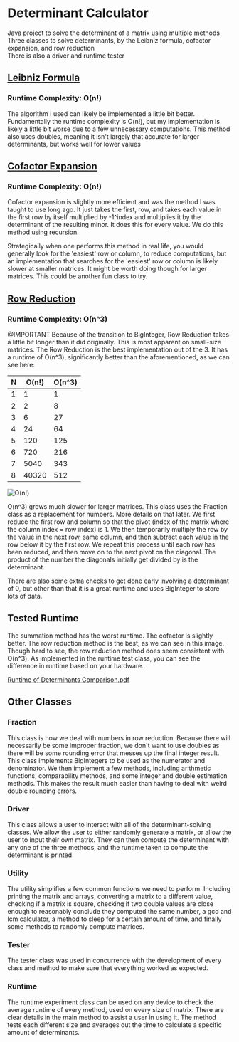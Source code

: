 # Determinant Calculator
Java project to solve the determinant of a matrix using multiple methods  
Three classes to solve determinants, by the Leibniz formula, cofactor expansion, and row reduction  
There is also a driver and runtime tester  

## [Leibniz Formula](https://en.wikipedia.org/wiki/Leibniz_formula_for_determinants)
### Runtime Complexity: O(n!)
The algorithm I used can likely be implemented a little bit better. Fundamentally the runtime complexity is O(n!), but my implementation
is likely a little bit worse due to a few unnecessary computations. This method also uses doubles, meaning it isn't largely that accurate for larger determinants,
but works well for lower values

## [Cofactor Expansion](https://en.wikipedia.org/wiki/Laplace_expansion)
### Runtime Complexity: O(n!)
Cofactor expansion is slightly more efficient and was the method I was taught to use long ago. 
It just takes the first, row, and takes each value in the first row by itself multiplied by -1^index and multiplies it by 
the determinant of the resulting minor. It does this for every value. We do this method using recursion.

Strategically when one performs this method in real life, you would generally look for the 'easiest' row or column, to reduce
computations, but an implementation that searches for the 'easiest' row or column is likely slower at smaller matrices.
It might be worth doing though for larger matrices. This could be another fun class to try.

## [Row Reduction](https://en.wikipedia.org/wiki/Gaussian_elimination)
### Runtime Complexity: O(n^3)
@IMPORTANT Because of the transition to BigInteger, Row Reduction takes a little bit longer than it did originally. This is most apparent on small-size matrices. 
The Row Reduction is the best implementation out of the 3. It has a runtime of O(n^3), significantly better than the aforementioned, as we
can see here: 

  
| N | O(n!)  | O(n^3) |
| --| -------| ------ |
| 1 | 1      | 1      |
| 2 | 2      | 8      |
| 3 | 6      | 27     |
| 4 | 24     | 64     |
| 5 | 120    | 125    |
| 6 | 720    | 216    |
| 7 | 5040   | 343    |
| 8 | 40320  | 512    |

![O(n!)](https://github.com/markstanl/DeterminantCalculator/assets/146277800/cf2d904b-c21d-41be-83b6-8f148f4b1943)

O(n^3) grows much slower for larger matrices. This class uses the Fraction class as a replacement for numbers. More details on that later.
We first reduce the first row and column so that the pivot (index of the matrix where the column index = row index) is 1. We then temporarily
multiply the row by the value in the next row, same column, and then subtract each value in the row below it by the first row. We repeat this
process until each row has been reduced, and then move on to the next pivot on the diagonal. The product of the number the diagonals initially get 
divided by is the determinant.

There are also some extra checks to get done early involving a determinant of 0, but other than that it is a great runtime and uses BigInteger to store lots of data.



## Tested Runtime  
The summation method has the worst runtime. The cofactor is slightly better. The row reduction method is the best, as we can see in this image.  
Though hard to see, the row reduction method does seem consistent with O(n^3). As implemented in the runtime test class, you
can see the difference in runtime based on your hardware.

[Runtime of Determinants Comparison.pdf](https://github.com/markstanl/DeterminantCalculator/files/13731475/Runtime.of.Determinants.Comparison.pdf)


## Other Classes
### Fraction
This class is how we deal with numbers in row reduction. Because there will necessarily be some improper fraction, we don't want to use doubles
as there will be some rounding error that messes up the final integer result. This class implements BigIntegers to be used as the numerator and 
denominator. We then implement a few methods, including arithmetic functions, comparability methods, and some integer and double estimation methods. 
This makes the result much easier than having to deal with weird double rounding errors.  

### Driver
This class allows a user to interact with all of the determinant-solving classes. We allow the user to either randomly generate a matrix, or allow the user to
input their own matrix. They can then compute the determinant with any one of the three methods, and the runtime taken to compute the determinant is printed.  
### Utility
The utility simplifies a few common functions we need to perform. Including printing the matrix and arrays, converting a matrix to a different value,
 checking if a matrix is square, checking if two double values are close enough to reasonably conclude they computed the same number, a gcd and lcm calculator,
 a method to sleep for a certain amount of time, and finally some methods to randomly compute matrices.  
 
### Tester
The tester class was used in concurrence with the development of every class and method to make sure that everything worked as expected.
### Runtime
The runtime experiment class can be used on any device to check the average runtime of every method, used on every size of matrix. There are clear
details in the main method to assist a user in using it. The method tests each different size and averages out the time to calculate a specific amount of 
determinants.

